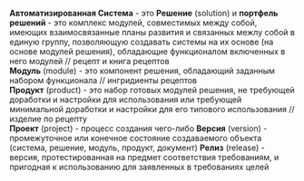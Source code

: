 **Автоматизированная Система** - это 
**Решение** (solution) и **портфель решений** - это комплекс модулей, совместимых между собой, имеющих взаимосвязанные планы развития и связанных межлу собой в единую группу, позволяющую создавать системы на их основе (на основе модулей решения), обладающие функционалом включенных в него модулей // рецепт и книга рецептов   
**Модуль** (module) - это компонент решения, обладающий заданным набором функционала // ингридиенты рецептов   
**Продукт** (product) - это набор готовых модулей решения, не требующей доработки и настройки для использования или требующей минимальной доработки и настройки для его типового использования   // изделие по рецепту   
**Проект** (project) - процесс создания чего-либо
**Версия** (version) - промежуточное или конечное состояние создаваемого объекта (система, решение, модуль, продукт, документ)
**Релиз** (release) - версия, протестированная на предмет соответствия требованиям, и пригодная к использованию для заявленных в требованиях целей   

